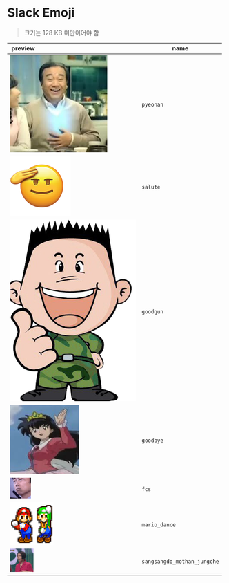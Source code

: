 # Slack Emoji

> 크기는 128 KB 미만이어야 함

| <div style="width:60px;">preview</div>                           | name                        |
| ---------------------------------------------------------------- | --------------------------- |
| ![pyeonan](/src/pyeonan.jpg)                                     | `pyeonan`                   |
| ![salute](/src/salute.png)                                       | `salute`                    |
| ![goodgun](/src/goodgun.png)                                     | `goodgun`                   |
| ![goodbye](/src/goodbye.png)                                     | `goodbye`                   |
| ![fcs](/src/fcs.gif)                                             | `fcs`                       |
| ![mario_dance](/src/mario_dance.gif)                             | `mario_dance`               |
| ![sangsangdo_mothan_jungche](/src/sangsangdo_mothan_jungche.gif) | `sangsangdo_mothan_jungche` |
